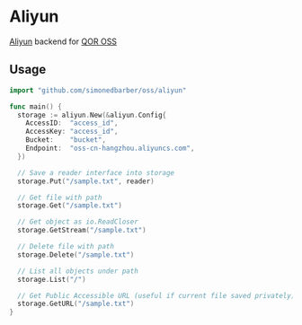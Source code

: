 # Aliyun

[Aliyun](http://aliyun.com) backend for [QOR OSS](https://github.com/simonedbarber/oss)

## Usage

```go
import "github.com/simonedbarber/oss/aliyun"

func main() {
  storage := aliyun.New(&aliyun.Config{
    AccessID:  "access_id",
    AccessKey: "access_id",
    Bucket:    "bucket",
    Endpoint:  "oss-cn-hangzhou.aliyuncs.com",
  })

  // Save a reader interface into storage
  storage.Put("/sample.txt", reader)

  // Get file with path
  storage.Get("/sample.txt")

  // Get object as io.ReadCloser
  storage.GetStream("/sample.txt")

  // Delete file with path
  storage.Delete("/sample.txt")

  // List all objects under path
  storage.List("/")

  // Get Public Accessible URL (useful if current file saved privately)
  storage.GetURL("/sample.txt")
}
```
